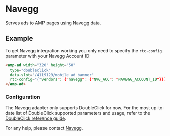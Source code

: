 <!---
Copyright 2017 The AMP HTML Authors. All Rights Reserved.

Licensed under the Apache License, Version 2.0 (the "License");
you may not use this file except in compliance with the License.
You may obtain a copy of the License at

      http://www.apache.org/licenses/LICENSE-2.0

Unless required by applicable law or agreed to in writing, software
distributed under the License is distributed on an "AS-IS" BASIS,
WITHOUT WARRANTIES OR CONDITIONS OF ANY KIND, either express or implied.
See the License for the specific language governing permissions and
limitations under the License.
-->

# Navegg

Serves ads to AMP pages using Navegg data.


## Example
To get Navegg integration working you only need to specify the `rtc-config` parameter with your Navegg Account ID:

```html
<amp-ad width="320" height="50"
  type="doubleclick"
  data-slot="/4119129/mobile_ad_banner"
  rtc-config="{"vendors": {"navegg": {"NVG_ACC": "NAVEGG_ACCOUNT_ID"}}}">
</amp-ad>

```

### Configuration

The Navegg adapter only supports DoubleClick for now. For the most up-to-date list of DoubleClick supported parameters and usage, refer to the [DoubleClick reference guide](https://github.com/ampproject/amphtml/blob/master/ads/google/doubleclick.md).

For any help, please contact [Navegg](https://www.navegg.com/en/institutional/#contact).
